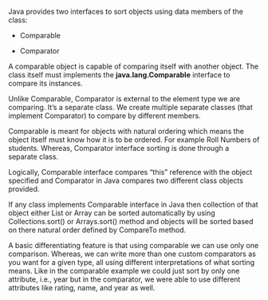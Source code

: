 Java provides two interfaces to sort objects using data members of the class: 

* Comparable

* Comparator

A comparable object is capable of comparing itself with another object. The class itself must implements the **java.lang.Comparable** interface to compare its instances.

Unlike Comparable, Comparator is external to the element type we are comparing. It’s a separate class. We create multiple separate classes (that implement Comparator) to compare by different members.

Comparable is meant for objects with natural ordering which means the object itself must know how it is to be ordered. For example Roll Numbers of students. Whereas, Comparator interface sorting is done through a separate class.

Logically, Comparable interface compares “this” reference with the object specified and Comparator in Java compares two different class objects provided.

If any class implements Comparable interface in Java then collection of that object either List or Array can be sorted automatically by using Collections.sort() or Arrays.sort() method and objects will be sorted based on there natural order defined by CompareTo method.

A basic differentiating feature is that using comparable we can use only one comparison. Whereas, we can write more than one custom comparators as you want for a given type, all using different interpretations of what sorting means. Like in the comparable example we could just sort by only one attribute, i.e., year but in the comparator, we were able to use different attributes like rating, name, and year as well.
